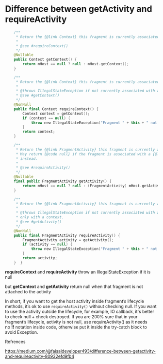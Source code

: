 # Difference between getActivity and requireActivity

```kotlin
    /**
     * Return the {@link Context} this fragment is currently associated with.
     *
     * @see #requireContext()
     */
    @Nullable
    public Context getContext() {
        return mHost == null ? null : mHost.getContext();
    }

    /**
     * Return the {@link Context} this fragment is currently associated with.
     *
     * @throws IllegalStateException if not currently associated with a context.
     * @see #getContext()
     */
    @NonNull
    public final Context requireContext() {
        Context context = getContext();
        if (context == null) {
            throw new IllegalStateException("Fragment " + this + " not attached to a context.");
        }
        return context;
    }

    /**
     * Return the {@link FragmentActivity} this fragment is currently associated with.
     * May return {@code null} if the fragment is associated with a {@link Context}
     * instead.
     *
     * @see #requireActivity()
     */
    @Nullable
    final public FragmentActivity getActivity() {
        return mHost == null ? null : (FragmentActivity) mHost.getActivity();
    }

    /**
     * Return the {@link FragmentActivity} this fragment is currently associated with.
     *
     * @throws IllegalStateException if not currently associated with an activity or if associated
     * only with a context.
     * @see #getActivity()
     */
    @NonNull
    public final FragmentActivity requireActivity() {
        FragmentActivity activity = getActivity();
        if (activity == null) {
            throw new IllegalStateException("Fragment " + this + " not attached to an activity.");
        }
        return activity;
    }  }
```

**requireContext** and **requireActivity** throw an IllegalStateException if it is null

but **getContext** and **getActivity** return null when that fragment is not attached to the activity

In short, if you want to get the host activity inside fragment’s lifecycle methods, it’s ok to use `requireActivity()` without checking null. If you want to use the activity outside the lifecycle, for example, IO callback, it's better to check null + check destroyed. If you are 200% sure that in your fragment’s lifecycle, activity is not null, use requireActivity() as it needs no **!!** notation inside code, otherwise put it inside the try-catch block to avoid Exception.



Refrences

https://medium.com/@faisaldeveloper493/difference-between-getactivity-and-requireactivity-80932efd9fb4
